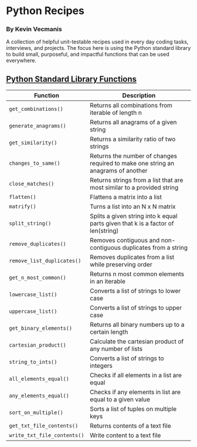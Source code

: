 # Python Recipes
### By Kevin Vecmanis

A collection of helpful unit-testable recipes used in every day coding tasks, interviews, and projects.  The focus here is using the Python standard library to build small, purposeful, and impactful functions that can be used everywhere.

## [Python Standard Library Functions](https://github.com/VanAurum/python-recipes/tree/master/recipes/Standard_Python)

| Function  | Description |
| -----| -----|
| `get_combinations()`  |  Returns all combinations from iterable of length n  |
| `generate_anagrams()`  |  Returns all anagrams of a given string  |
| `get_similarity()`  |  Returns a similarity ratio of two strings  |
| `changes_to_same()`  |  Returns the number of changes required to make one string an anagrams of another  |
| `close_matches()`  |  Returns strings from a list that are most similar to a provided string  |
| `flatten()`  |  Flattens a matrix into a list  |
| `matrify()`  |  Turns a list into an N x N matrix |
| `split_string()`  |  Splits a given string into k equal parts given that k is a factor of len(string)  |
| `remove_duplicates()`  |  Removes contiguous and non-contiguous duplicates from a string  |
| `remove_list_duplicates()`  |  Removes duplicates from a list while preserving order  |
| `get_n_most_common()`  | Returns n most common elements in an iterable  |
| `lowercase_list()`  | Converts a list of strings to lower case  |
| `uppercase_list()`  |  Converts a list of strings to upper case  |
| `get_binary_elements()`  |  Returns all binary numbers up to a certain length  |
| `cartesian_product()`  | Calculate the cartesian product of any number of lists |
| `string_to_ints()`  | Converts a list of strings to integers  |
| `all_elements_equal()`  | Checks if all elements in a list are equal |
| `any_elements_equal()`  | Checks if any elements in list are equal to a given value  |
| `sort_on_multiple()`  | Sorts a list of tuples on multiple keys  |
| `get_txt_file_contents()`  | Returns contents of a text file  |
| `write_txt_file_contents()`  | Write content to a text file |


